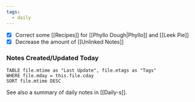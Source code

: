 ```yaml
---
tags:
  - daily
---
```


- [x] Correct some [[Recipes]] for [[Phyllo Dough|Phyllo]] and [[Leek Pie]]
- [x] Decrease the amount of [[Unlinked Notes]]

### Notes Created/Updated Today
```dataview
TABLE file.mtime as "Last Update", file.etags as "Tags"
WHERE file.mday = this.file.cday
SORT file.mtime DESC
```

See also a summary of daily notes in [[Daily-s]].